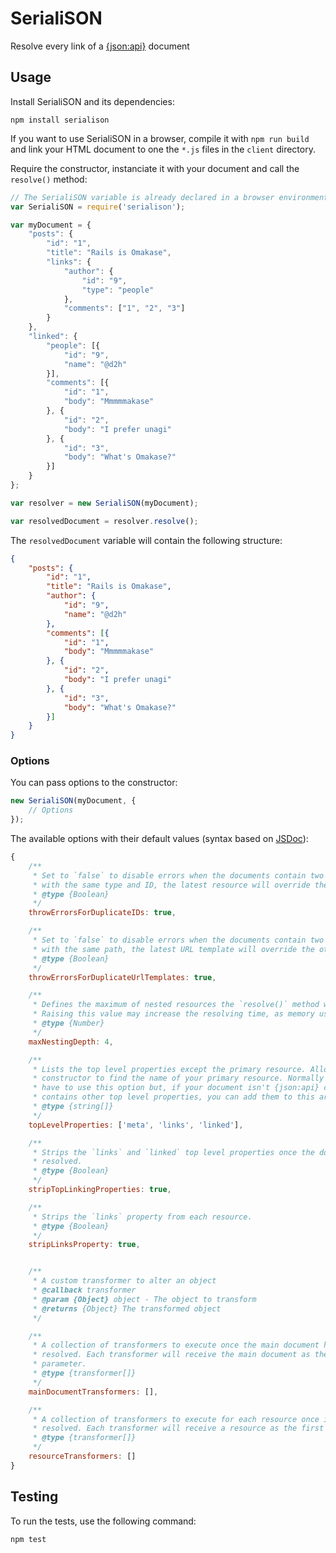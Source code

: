 # SerialiSON

Resolve every link of a [{json:api}](http://jsonapi.org/) document

## Usage

Install SerialiSON and its dependencies:

```shell
npm install serialison
```

If you want to use SerialiSON in a browser, compile it with `npm run build` and link your HTML document to one the `*.js` files in the `client` directory.

Require the constructor, instanciate it with your document and call the `resolve()` method:

```js
// The SerialiSON variable is already declared in a browser environment
var SerialiSON = require('serialison');

var myDocument = {
    "posts": {
        "id": "1",
        "title": "Rails is Omakase",
        "links": {
            "author": {
                "id": "9",
                "type": "people"
            },
            "comments": ["1", "2", "3"]
        }
    },
    "linked": {
        "people": [{
            "id": "9",
            "name": "@d2h"
        }],
        "comments": [{
            "id": "1",
            "body": "Mmmmmakase"
        }, {
            "id": "2",
            "body": "I prefer unagi"
        }, {
            "id": "3",
            "body": "What's Omakase?"
        }]
    }
};

var resolver = new SerialiSON(myDocument);

var resolvedDocument = resolver.resolve();
```

The `resolvedDocument` variable will contain the following structure:

```json
{
    "posts": {
        "id": "1",
        "title": "Rails is Omakase",
        "author": {
            "id": "9",
            "name": "@d2h"
        },
        "comments": [{
            "id": "1",
            "body": "Mmmmmakase"
        }, {
            "id": "2",
            "body": "I prefer unagi"
        }, {
            "id": "3",
            "body": "What's Omakase?"
        }]
    }
}

```

### Options

You can pass options to the constructor:

```js
new SerialiSON(myDocument, {
    // Options
});
```

The available options with their default values (syntax based on [JSDoc](http://usejsdoc.org/index.html)):

```js
{
    /**
     * Set to `false` to disable errors when the documents contain two resources
     * with the same type and ID, the latest resource will override the other ones.
     * @type {Boolean}
     */
    throwErrorsForDuplicateIDs: true,

    /**
     * Set to `false` to disable errors when the documents contain two URL templates
     * with the same path, the latest URL template will override the other ones.
     * @type {Boolean}
     */
    throwErrorsForDuplicateUrlTemplates: true,

    /**
     * Defines the maximum of nested resources the `resolve()` method will process.
     * Raising this value may increase the resolving time, as memory usage.
     * @type {Number}
     */
    maxNestingDepth: 4,

    /**
     * Lists the top level properties except the primary resource. Allows the
     * constructor to find the name of your primary resource. Normally you shouldn't
     * have to use this option but, if your document isn't {json:api} compliant and
     * contains other top level properties, you can add them to this array.
     * @type {string[]}
     */
    topLevelProperties: ['meta', 'links', 'linked'],

    /**
     * Strips the `links` and `linked` top level properties once the document is
     * resolved.
     * @type {Boolean}
     */
    stripTopLinkingProperties: true,

    /**
     * Strips the `links` property from each resource.
     * @type {Boolean}
     */
    stripLinksProperty: true,


    /**
     * A custom transformer to alter an object
     * @callback transformer
     * @param {Object} object - The object to transform
     * @returns {Object} The transformed object
     */

    /**
     * A collection of transformers to execute once the main document has been
     * resolved. Each transformer will receive the main document as the first
     * parameter.
     * @type {transformer[]}
     */
    mainDocumentTransformers: [],

    /**
     * A collection of transformers to execute for each resource once it has been
     * resolved. Each transformer will receive a resource as the first parameter.
     * @type {transformer[]}
     */
    resourceTransformers: []
}
```

## Testing

To run the tests, use the following command:

```shell
npm test
```
